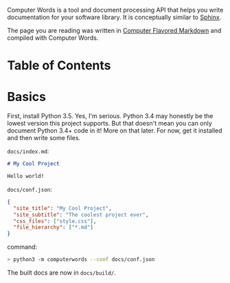 Computer Words is a tool and document processing API that helps you write
documentation for your software library. It is conceptually similar to
[Sphinx](http://sphinx-doc.org/).

The page you are reading was written in
[Computer Flavored Markdown](#computer-flavored-markdown) and compiled
with Computer Words.

<h1 skip_toc=True>Table of Contents</h1>

<table-of-contents />

# Basics

First, install Python 3.5. Yes, I'm serious. Python 3.4 may honestly be the
lowest version this project supports. But that doesn't mean you can only
document Python 3.4+ code in it! More on that later. For now, get it installed
and then write some files.

`docs/index.md`:

```markdown filename=docs/index.md
# My Cool Project

Hello world!
```

`docs/conf.json`:

```json filename=docs/conf.json
{
  "site_title": "My Cool Project",
  "site_subtitle": "The coolest project ever",
  "css_files": ["style.css"],
  "file_hierarchy": ["*.md"]
}
```

command:
```sh
> python3 -m computerwords --conf docs/conf.json
```

The built docs are now in `docs/build/`.
